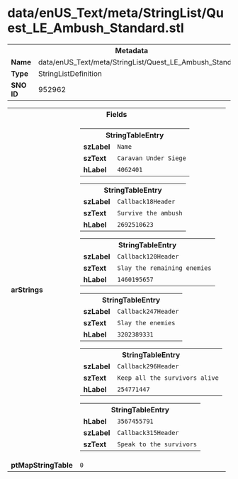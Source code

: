 <h1>data/enUS_Text/meta/StringList/Quest_LE_Ambush_Standard.stl</h1><table><tr><th colspan="100%">Metadata</th></tr><tr><td><b>Name</b></td><td>data/enUS_Text/meta/StringList/Quest_LE_Ambush_Standard.stl</td></tr><tr><td><b>Type</b></td><td>StringListDefinition</td></tr><tr><td><b>SNO ID</b></td><td>952962</td></tr></table>

<table><tr><th colspan="100%">Fields</th></tr><tr><td><b>arStrings</b></td><td><table><tr><th colspan="100%">StringTableEntry</th></tr><tr><td><b>szLabel</b></td><td><code>Name</code></td></tr><tr><td><b>szText</b></td><td><code>Caravan Under Siege</code></td></tr><tr><td><b>hLabel</b></td><td><code>4062401</code></td></tr></table>


<table><tr><th colspan="100%">StringTableEntry</th></tr><tr><td><b>szLabel</b></td><td><code>Callback18Header</code></td></tr><tr><td><b>szText</b></td><td><code>Survive the ambush</code></td></tr><tr><td><b>hLabel</b></td><td><code>2692510623</code></td></tr></table>


<table><tr><th colspan="100%">StringTableEntry</th></tr><tr><td><b>szLabel</b></td><td><code>Callback120Header</code></td></tr><tr><td><b>szText</b></td><td><code>Slay the remaining enemies</code></td></tr><tr><td><b>hLabel</b></td><td><code>1460195657</code></td></tr></table>


<table><tr><th colspan="100%">StringTableEntry</th></tr><tr><td><b>szLabel</b></td><td><code>Callback247Header</code></td></tr><tr><td><b>szText</b></td><td><code>Slay the enemies</code></td></tr><tr><td><b>hLabel</b></td><td><code>3202389331</code></td></tr></table>


<table><tr><th colspan="100%">StringTableEntry</th></tr><tr><td><b>szLabel</b></td><td><code>Callback296Header</code></td></tr><tr><td><b>szText</b></td><td><code>Keep all the survivors alive</code></td></tr><tr><td><b>hLabel</b></td><td><code>254771447</code></td></tr></table>


<table><tr><th colspan="100%">StringTableEntry</th></tr><tr><td><b>hLabel</b></td><td><code>3567455791</code></td></tr><tr><td><b>szLabel</b></td><td><code>Callback315Header</code></td></tr><tr><td><b>szText</b></td><td><code>Speak to the survivors</code></td></tr></table>


</td></tr><tr><td><b>ptMapStringTable</b></td><td><code>0</code></td></tr></table>

